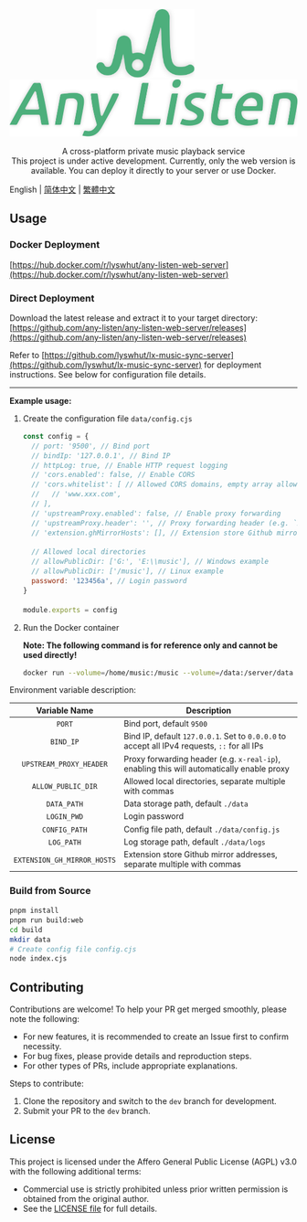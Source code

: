 <p align="center"><a href="https://github.com/any-listen/any-listen"><img height="120" src="./docs/images/header-logo.svg" alt="any-listen logo"></a>&nbsp;&nbsp;&nbsp;&nbsp;&nbsp;&nbsp;&nbsp;<a href="https://github.com/any-listen/any-listen"><img height="100" src="./docs/images/header-name.svg" alt="any-listen name"></a></p>

<p align="center">A cross-platform private music playback service
<br />
This project is under active development. Currently, only the web version is available. You can deploy it directly to your server or use Docker.
</p>

English | [简体中文](./docs/README_zh.md) | [繁體中文](./docs/README_zh-tw.md)

## Usage

### Docker Deployment

[https://hub.docker.com/r/lyswhut/any-listen-web-server](https://hub.docker.com/r/lyswhut/any-listen-web-server)

### Direct Deployment

Download the latest release and extract it to your target directory: [https://github.com/any-listen/any-listen-web-server/releases](https://github.com/any-listen/any-listen-web-server/releases)

Refer to [https://github.com/lyswhut/lx-music-sync-server](https://github.com/lyswhut/lx-music-sync-server) for deployment instructions. See below for configuration file details.

---

**Example usage:**

1. Create the configuration file `data/config.cjs`

    ```js
    const config = {
      // port: '9500', // Bind port
      // bindIp: '127.0.0.1', // Bind IP
      // httpLog: true, // Enable HTTP request logging
      // 'cors.enabled': false, // Enable CORS
      // 'cors.whitelist': [ // Allowed CORS domains, empty array allows all
      //   // 'www.xxx.com',
      // ],
      // 'upstreamProxy.enabled': false, // Enable proxy forwarding
      // 'upstreamProxy.header': '', // Proxy forwarding header (e.g. `x-real-ip`)
      // 'extension.ghMirrorHosts': [], // Extension store Github mirror addresses

      // Allowed local directories
      // allowPublicDir: ['G:', 'E:\\music'], // Windows example
      // allowPublicDir: ['/music'], // Linux example
      password: '123456a', // Login password
    }

    module.exports = config
    ```

2. Run the Docker container

    **Note: The following command is for reference only and cannot be used directly!**

    ```bash
    docker run --volume=/home/music:/music --volume=/data:/server/data -p 8080:9500 -d test:latest
    ```

Environment variable description:

|        Variable Name        | Description                                                                                  |
| :-------------------------: | -------------------------------------------------------------------------------------------- |
|           `PORT`            | Bind port, default `9500`                                                                    |
|          `BIND_IP`          | Bind IP, default `127.0.0.1`. Set to `0.0.0.0` to accept all IPv4 requests, `::` for all IPs |
|   `UPSTREAM_PROXY_HEADER`   | Proxy forwarding header (e.g. `x-real-ip`), enabling this will automatically enable proxy    |
|     `ALLOW_PUBLIC_DIR`      | Allowed local directories, separate multiple with commas                                     |
|         `DATA_PATH`         | Data storage path, default `./data`                                                          |
|         `LOGIN_PWD`         | Login password                                                                               |
|        `CONFIG_PATH`        | Config file path, default `./data/config.js`                                                 |
|         `LOG_PATH`          | Log storage path, default `./data/logs`                                                      |
| `EXTENSION_GH_MIRROR_HOSTS` | Extension store Github mirror addresses, separate multiple with commas                       |

### Build from Source

```bash
pnpm install
pnpm run build:web
cd build
mkdir data
# Create config file config.cjs
node index.cjs
```

## Contributing

Contributions are welcome! To help your PR get merged smoothly, please note the following:

- For new features, it is recommended to create an Issue first to confirm necessity.
- For bug fixes, please provide details and reproduction steps.
- For other types of PRs, include appropriate explanations.

Steps to contribute:

1. Clone the repository and switch to the `dev` branch for development.
2. Submit your PR to the `dev` branch.

## License

This project is licensed under the Affero General Public License (AGPL) v3.0 with the following additional terms:

- Commercial use is strictly prohibited unless prior written permission is obtained from the original author.
- See the [LICENSE file](LICENSE) for full details.
